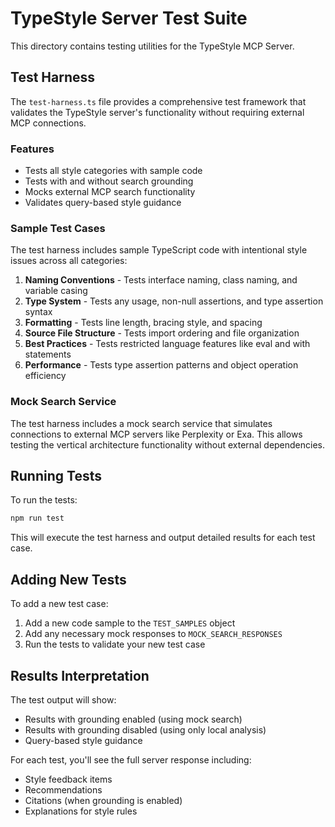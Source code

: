 # TypeStyle Server Test Suite

This directory contains testing utilities for the TypeStyle MCP Server.

## Test Harness

The `test-harness.ts` file provides a comprehensive test framework that validates the TypeStyle server's functionality without requiring external MCP connections.

### Features

- Tests all style categories with sample code
- Tests with and without search grounding
- Mocks external MCP search functionality
- Validates query-based style guidance

### Sample Test Cases

The test harness includes sample TypeScript code with intentional style issues across all categories:

1. **Naming Conventions** - Tests interface naming, class naming, and variable casing
2. **Type System** - Tests any usage, non-null assertions, and type assertion syntax
3. **Formatting** - Tests line length, bracing style, and spacing
4. **Source File Structure** - Tests import ordering and file organization
5. **Best Practices** - Tests restricted language features like eval and with statements
6. **Performance** - Tests type assertion patterns and object operation efficiency

### Mock Search Service

The test harness includes a mock search service that simulates connections to external MCP servers like Perplexity or Exa. This allows testing the vertical architecture functionality without external dependencies.

## Running Tests

To run the tests:

```bash
npm run test
```

This will execute the test harness and output detailed results for each test case.

## Adding New Tests

To add a new test case:

1. Add a new code sample to the `TEST_SAMPLES` object
2. Add any necessary mock responses to `MOCK_SEARCH_RESPONSES`
3. Run the tests to validate your new test case

## Results Interpretation

The test output will show:

- Results with grounding enabled (using mock search)
- Results with grounding disabled (using only local analysis)
- Query-based style guidance

For each test, you'll see the full server response including:
- Style feedback items
- Recommendations
- Citations (when grounding is enabled)
- Explanations for style rules